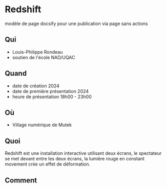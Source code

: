 # Redshift
modèle de page docsify pour une publication via page sans actions 


## Qui
  - Louis-Philippe Rondeau
  - soutien de l'école NAD/UQAC

## Quand
  - date de création 2024
  - date de première présentation 2024
  - heure de présentation 18h00 - 23h00

## Où
  - Village numérique de Mutek

## Quoi
  Redshift est une installation interactive utilisant deux écrans, le spectateur se met devant entre les deux écrans, la lumière rouge en constant movement crée un effet de déformation.   

## Comment
